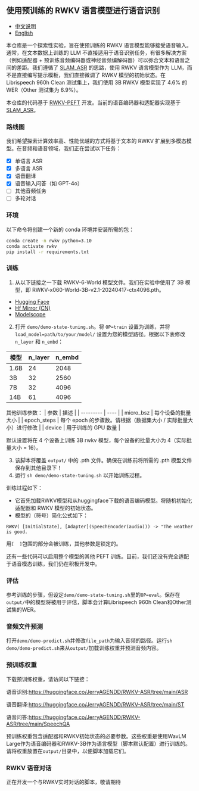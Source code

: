 ## 使用预训练的 RWKV 语言模型进行语音识别

- [中文说明](README_CN.md)
- [English](README.md)

本仓库是一个探索性实验，旨在使预训练的 RWKV 语言模型能够接受语音输入。通常，在文本数据上训练的 LLM 不直接适用于语音识别任务，有很多解决方案（例如适配器 + 预训练音频编码器或神经音频编解码器）可以弥合文本和语音之间的差距。我们遵循了 [SLAM_ASR](https://arxiv.org/abs/2402.08846) 的思路，使用 RWKV 语言模型作为 LLM，而不是直接编写提示模板，我们直接微调了 RWKV 模型的初始状态。在 Librispeech 960h Clean 测试集上，我们使用 3B RWKV 模型实现了 4.6% 的 WER（Other 测试集为 6.9%）。

本仓库的代码基于 [RWKV-PEFT](https://github.com/JL-er/RWKV-PEFT) 开发。当前的语音编码器和适配器实现基于 [SLAM_ASR](https://arxiv.org/abs/2402.08846#)。

### 路线图

我们希望探索计算效率高、性能优越的方式将基于文本的 RWKV 扩展到多模态模型。在音频和语音领域，我们正在尝试以下任务：

- [x] 单语言 ASR
- [x] 多语言 ASR
- [x] 语音翻译
- [x] 语音输入问答（如 GPT-4o）
- [ ] 其他音频任务
- [ ] 多轮对话

### 环境

以下命令将创建一个新的 conda 环境并安装所需的包：

```bash
conda create -n rwkv python=3.10
conda activate rwkv
pip install -r requirements.txt
```

### 训练

1. 从以下链接之一下载 RWKV-6-World 模型文件。我们在实验中使用了 3B 模型，即 RWKV-x060-World-3B-v2.1-20240417-ctx4096.pth。

- [Hugging Face](https://huggingface.co/BlinkDL/rwkv-6-world/tree/main)
- [Hf Mirror (CN)](https://hf-mirror.com/BlinkDL/rwkv-6-world/tree/main)
- [Modelscope](https://modelscope.cn/models/Blink_DL/rwkv-6-world/files)

2. 打开 ```demo/demo-state-tuning.sh```。将 ```OP=train``` 设置为训练，并将 ```load_model=path/to/your/model/``` 设置为您的模型路径。根据以下表修改 ```n_layer``` 和 ```n_embd```：

|   模型         | n_layer | n_embd  |
| --------- | ---- | ---- |
| 1.6B | 24 | 2048 |
| 3B | 32 | 2560 |
| 7B | 32 | 4096 |
| 14B | 61 | 4096 |

其他训练参数：
|   参数       | 描述  |
| --------- | ---- |
| micro_bsz | 每个设备的批量大小 |
| epoch_steps | 每个 epoch 的步骤数。请根据（数据集大小 / 实际批量大小）进行修改 |
| device | 用于训练的 GPU 数量 |

默认设置将在 4 个设备上训练 3B rwkv 模型，每个设备的批量大小为 4（实际批量大小 = 16）。

3. 该脚本将覆盖 ```output/``` 中的 .pth 文件。确保在训练前将所需的 .pth 模型文件保存到其他目录下！
4. 运行 ```sh demo/demo-state-tuning.sh``` 以开始训练过程。

训练过程如下：

- 它首先加载RWKV模型和从huggingface下载的语音编码模型。将随机初始化适配器和 RWKV 模型的初始状态。
- 模型的（符号）简化公式如下：

```
RWKV( [InitialState], [Adapter](SpeechEncoder(audio))) -> "The weather is good.
```

用`[  ]`包围的部分会被训练，其他参数是锁定的。

还有一些代码可以启用整个模型的其他 PEFT 训练。目前，我们还没有完全适配于语音模态训练，我们仍在积极开发中。

### 评估

参考训练的步骤，但设定`demo/demo-state-tuning.sh`里的`OP=eval`。保存在`output/`中的模型将被用于评估，脚本会计算Librispeech 960h Clean和Other测试集的WER。


### 音频文件预测

打开```demo/demo-predict.sh```并修改```file_path```为输入音频的路径。运行```sh demo/demo-predict.sh```来从```output/```加载训练权重并预测音频内容。

### 预训练权重

下载预训练权重，请访问以下链接：

语音识别:https://huggingface.co/JerryAGENDD/RWKV-ASR/tree/main/ASR

语音翻译:https://huggingface.co/JerryAGENDD/RWKV-ASR/tree/main/ST

语音问答:https://huggingface.co/JerryAGENDD/RWKV-ASR/tree/main/SpeechQA

预训练权重包含适配器和RWKV初始状态的必要参数。这些权重是使用WavLM Large作为语音编码器和RWKV-3B作为语言模型（脚本默认配置）进行训练的。请将权重放置在```output/```目录中，以便脚本加载它们。

### RWKV 语音对话

正在开发一个与RWKV实时对话的脚本，敬请期待